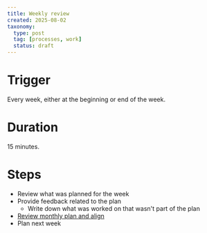 ```yaml
---
title: Weekly review
created: 2025-08-02
taxonomy:
  type: post
  tag: [processes, work]
  status: draft
---
```


# Trigger
Every week, either at the beginning or end of the week.

# Duration
15 minutes.

# Steps
* Review what was planned for the week
* Provide feedback related to the plan
  * Write down what was worked on that wasn't part of the plan
* [Review monthly plan and align](../monthly-review/article.md)
* Plan next week
